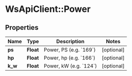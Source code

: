 # WsApiClient::Power

## Properties
Name | Type | Description | Notes
------------ | ------------- | ------------- | -------------
**ps** | **Float** | Power, PS (e.g. &#x60;169&#x60;) | [optional] 
**hp** | **Float** | Power, hp (e.g. &#x60;166&#x60;) | [optional] 
**k_w** | **Float** | Power, kW (e.g. &#x60;124&#x60;) | [optional] 


